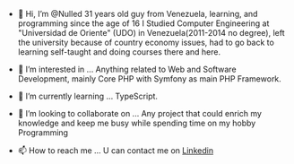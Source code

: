 - 👋 Hi, I’m @Nulled
    31 years old guy from Venezuela, learning, and programming since the age of 16 I Studied Computer Engineering at "Universidad de Oriente" (UDO) in Venezuela(2011-2014 no degree), left the university because of country economy issues, had to go back to learning self-taught and doing courses there and here.

- 👀 I’m interested in ...
    Anything related to Web and Software Development, mainly Core PHP with Symfony as main PHP Framework.
      
- 🌱 I’m currently learning ...
    TypeScript.
    
- 💞️ I’m looking to collaborate on ...
    Any project that could enrich my knowledge and keep me busy while spending time on my hobby Programming

- 📫 How to reach me ...
    U can contact me on <a href='https://www.linkedin.com/in/nulled-nelsoncabrera/'>Linkedin</a>

<!---
Techscq/Techscq is a ✨ special ✨ repository because its `README.md` (this file) appears on your GitHub profile.
You can click the Preview link to take a look at your changes.
--->
